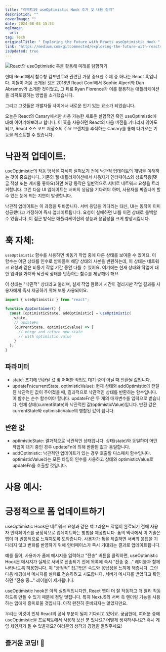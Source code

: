 ```yaml
---
title: "리액트19 useOptimistic Hook 추가 및 내용 정리"
description: ""
coverImage: ""
date: 2024-08-03 15:53
ogImage:
  url:
tag: Tech
originalTitle: " Exploring the Future with Reacts useOptimistic Hook "
link: "https://medium.com/gitconnected/exploring-the-future-with-reacts-useoptimistic-hook-%EF%B8%8F-1615c4f68a02"
isUpdated: true
---
```


![React의 useOptimistic 훅을 활용해 미래를 탐험하기](/assets/img/ExploringtheFuturewithReactsuseOptimisticHook_0.png)

현대 React에서 함수형 컴포넌트와 관련된 가장 중요한 주제 중 하나는 React 훅입니다. 이들이 처음 소개된 것은 2018년 React Conf에서 Sophie Alpert와 Dan Abramov가 소개한 것이었고, 그 뒤로 Ryan Florence가 이를 활용하는 애플리케이션을 리팩토링하는 방법을 소개했습니다.

그리고 그것들은 개발자들 사이에서 새로운 인기 있는 요소가 되었습니다.

오늘은 React의 Canary에서만 사용 가능한 새로운 실험적인 훅인 useOptimistic에 대해 이야기해보려고 합니다. 이 훅을 사용하면 React의 다음 버전을 기다리지 않아도 되고, React 소스 코드 저장소의 주요 브랜치를 추적하는 Canary를 통해 다가오는 기능을 테스트할 수 있습니다.

<!-- seedividend - 사각형 -->

<ins class="adsbygoogle"
     style="display:block"
     data-ad-client="ca-pub-4877378276818686"
     data-ad-slot="1898504329"
     data-ad-format="auto"
     data-full-width-responsive="true"></ins>

<script>
     (adsbygoogle = window.adsbygoogle || []).push({});
</script>

# 낙관적 업데이트:

useOptimistic의 작동 방식을 자세히 살펴보기 전에 낙관적 업데이트의 개념을 이해하는 것이 중요합니다. 기존의 웹 애플리케이션에서 사용자가 인터페이스와 상호작용(댓글 작성 또는 게시물 좋아요)하면 해당 동작은 일반적으로 서버로 네트워크 요청을 트리거합니다. 그런 다음 UI 업데이트는 서버의 응답을 기다려야 하며, 사용자를 짜증나게 할 수 있는 눈에 띄는 지연이 발생합니다.

낙관적 업데이트는 이 과정을 뒤바꿉니다. 서버 응답을 기다리는 대신, UI는 동작이 이미 성공했다고 가정하여 즉시 업데이트됩니다. 요청이 실패하면 UI를 이전 상태로 롤백할 수 있습니다. 이 접근 방식은 애플리케이션의 성능과 응답성을 크게 향상시킵니다.

# 훅 자체:

<!-- seedividend - 사각형 -->

<ins class="adsbygoogle"
     style="display:block"
     data-ad-client="ca-pub-4877378276818686"
     data-ad-slot="1898504329"
     data-ad-format="auto"
     data-full-width-responsive="true"></ins>

<script>
     (adsbygoogle = window.adsbygoogle || []).push({});
</script>

`useOptimistic` 함수를 사용하면 비동기 작업 중에 다른 상태를 보여줄 수 있어요. 이 함수는 어떤 상태를 인수로 받아들여 해당 상태의 사본을 반환하는데, 이 상태는 네트워크 요청과 같은 비동기 작업 기간 동안 다를 수 있어요. 여기에는 현재 상태와 작업에 대한 입력을 가져와 낙관적 상태를 반환하는 함수를 제공해야 해요.

이 상태는 "낙관적" 상태라고 불리며, 실제 작업 완료에 시간이 걸리지만 작업 결과를 사용자에게 즉시 제공하기 위해 보통 사용되어요.

```js
import { useOptimistic } from "react";

function AppContainer() {
  const [optimisticState, addOptimistic] = useOptimistic(
    state,
    // updateFn
    (currentState, optimisticValue) => {
      // merge and return new state
      // with optimistic value
    }
  );
}
```

## 파라미터

<!-- seedividend - 사각형 -->

<ins class="adsbygoogle"
     style="display:block"
     data-ad-client="ca-pub-4877378276818686"
     data-ad-slot="1898504329"
     data-ad-format="auto"
     data-full-width-responsive="true"></ins>

<script>
     (adsbygoogle = window.adsbygoogle || []).push({});
</script>

- state: 초기에 반환될 값 및 어떠한 작업도 대기 중이 아닐 때 반환될 값입니다.
- updateFn(currentState, optimisticValue): 현재 상태와 addOptimistic에 전달된 낙관적인 값이 주어졌을 때, 결과적으로 낙관적인 상태를 반환하는 함수입니다. 이 함수는 순수 함수여야 합니다. updateFn은 두 개의 매개변수를 입력으로 받습니다. 현재 상태(currentState)와 낙관적인 값(optimisticValue)입니다. 반환 값은 currentState와 optimisticValue의 병합된 값이 됩니다.

## 반환 값

- optimisticState: 결과적으로 낙관적인 상태입니다. 상태(state)와 동일하며 어떤 작업이 대기 중인 경우 updateFn에 의해 반환된 값과 동일합니다.
- addOptimistic: 낙관적인 업데이트가 있는 경우 호출할 디스패치 함수입니다. optimisticValue라는 모든 타입의 인수를 사용하고 상태와 optimisticValue로 updateFn을 호출할 것입니다.

# 사용 예시:

<!-- seedividend - 사각형 -->

<ins class="adsbygoogle"
     style="display:block"
     data-ad-client="ca-pub-4877378276818686"
     data-ad-slot="1898504329"
     data-ad-format="auto"
     data-full-width-responsive="true"></ins>

<script>
     (adsbygoogle = window.adsbygoogle || []).push({});
</script>

# 긍정적으로 폼 업데이트하기

useOptimistic Hook은 네트워크 요청과 같은 백그라운드 작업이 완료되기 전에 사용자 인터페이스를 긍정적으로 업데이트하는 방법을 제공합니다. 폼의 맥락에서 이 기술은 앱이 더 반응적으로 느껴지도록 도와줍니다. 사용자가 폼을 제출하면 서버의 응답을 기다리지 않고 변화를 반영하기 위해 인터페이스가 즉시 기대되는 결과로 업데이트됩니다.

예를 들어, 사용자가 폼에 메시지를 입력하고 "전송" 버튼을 클릭하면, useOptimistic Hook은 메시지가 실제로 서버로 전송되기 전에 목록에 즉시 "전송 중..." 레이블과 함께 나타나도록 허용합니다. 이 "긍정적" 접근법은 속도와 응답성을 느끼게 해줍니다. 그런 다음 배경에서 메시지를 실제로 전송하려고 시도합니다. 서버가 메시지를 받았다고 확인하면 "전송 중..." 레이블이 제거됩니다.

useOptimistic hook은 아직 실험적입니다만, React 앱이 더 잘 작동하고 더 빨리 작동하도록 만들 수 있기 때문에 정말 멋집니다. 특히 NextJS와 서버 측 렌더링 기능을 사용하는 앱에게 흥미로울 것입니다. 아직 완전히 준비되지는 않았지만요.

<!-- seedividend - 사각형 -->

<ins class="adsbygoogle"
     style="display:block"
     data-ad-client="ca-pub-4877378276818686"
     data-ad-slot="1898504329"
     data-ad-format="auto"
     data-full-width-responsive="true"></ins>

<script>
     (adsbygoogle = window.adsbygoogle || []).push({});
</script>

우리는 이것이 언제 React의 공식 부분이 될지 기다리고 있어요. 궁금한데, 여러분 중에 useOptimistic을 프로젝트에서 사용해 보신 분 있나요? 어떻게 생각하시나요? 혹시 게임 체인저가 될 수 있을까요? 여러분의 생각과 경험을 알려주세요!

## 즐거운 코딩! 🚀
